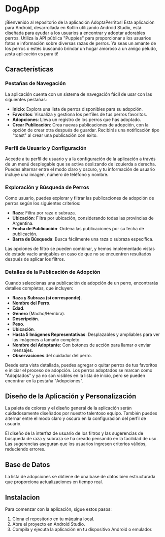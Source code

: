 # DogApp

¡Bienvenido al repositorio de la aplicación AdoptaPerritos! Esta aplicación para Android, desarrollada en Kotlin utilizando Android Studio, está diseñada para ayudar a los usuarios a encontrar y adoptar adorables perros. Utiliza la API pública "Puppies" para proporcionar a los usuarios fotos e información sobre diversas razas de perros. Ya seas un amante de los perros o estés buscando brindar un hogar amoroso a un amigo peludo, ¡esta aplicación es para ti!

## Características

### Pestañas de Navegación

La aplicación cuenta con un sistema de navegación fácil de usar con las siguientes pestañas:

- **Inicio**: Explora una lista de perros disponibles para su adopción.
- **Favoritos**: Visualiza y gestiona los perfiles de tus perros favoritos.
- **Adopciones**: Lleva un registro de los perros que has adoptado.
- **Crear Publicación**: Crea nuevas publicaciones de adopción, con la opción de crear otra después de guardar. Recibirás una notificación tipo "toast" al crear una publicación con éxito.

### Perfil de Usuario y Configuración

Accede a tu perfil de usuario y a la configuración de la aplicación a través de un menú desplegable que se activa deslizando de izquierda a derecha. Puedes alternar entre el modo claro y oscuro, y tu información de usuario incluye una imagen, número de teléfono y nombre.

### Exploración y Búsqueda de Perros

Como usuario, puedes explorar y filtrar las publicaciones de adopción de perros según los siguientes criterios:

- **Raza**: Filtra por raza o subraza.
- **Ubicación**: Filtra por ubicación, considerando todas las provincias de Argentina.
- **Fecha de Publicación**: Ordena las publicaciones por su fecha de publicación.
- **Barra de Búsqueda**: Busca fácilmente una raza o subraza específica.

Las opciones de filtro se pueden combinar, y hemos implementado vistas de estado vacío amigables en caso de que no se encuentren resultados después de aplicar los filtros.

### Detalles de la Publicación de Adopción

Cuando seleccionas una publicación de adopción de un perro, encontrarás detalles completos, que incluyen:

- **Raza y Subraza (si corresponde)**.
- **Nombre del Perro**.
- **Edad**.
- **Género** (Macho/Hembra).
- **Descripción**.
- **Peso**.
- **Ubicación**.
- **Hasta 5 Imágenes Representativas**: Desplazables y ampliables para ver las imágenes a tamaño completo.
- **Nombre del Adoptante**: Con botones de acción para llamar o enviar mensajes.
- **Observaciones** del cuidador del perro.

Desde esta vista detallada, puedes agregar o quitar perros de tus favoritos e iniciar el proceso de adopción. Los perros adoptados se marcan como "Adoptados" y ya no son visibles en la lista de inicio, pero se pueden encontrar en la pestaña "Adopciones".

## Diseño de la Aplicación y Personalización

La paleta de colores y el diseño general de la aplicación serán cuidadosamente diseñados por nuestro talentoso equipo. También puedes alternar entre el modo claro y oscuro en la configuración del perfil de usuario.

El diseño de la interfaz de usuario de los filtros y las sugerencias de búsqueda de raza y subraza se ha creado pensando en la facilidad de uso. Las sugerencias aseguran que los usuarios ingresen criterios válidos, reduciendo errores.

## Base de Datos

La lista de adopciones se obtiene de una base de datos bien estructurada que proporciona actualizaciones en tiempo real.

## Instalacion

Para comenzar con la aplicación, sigue estos pasos:

1. Clona el repositorio en tu máquina local.
2. Abre el proyecto en Android Studio.
3. Compila y ejecuta la aplicación en tu dispositivo Android o emulador.

